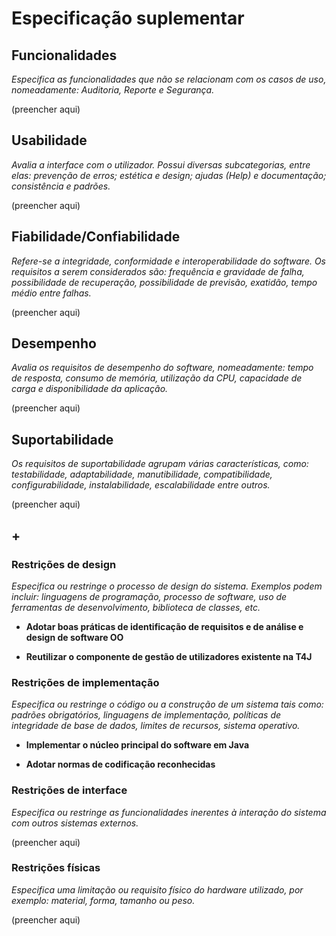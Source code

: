 # Especificação suplementar

## Funcionalidades

*Especifica as funcionalidades que não se relacionam com os casos de
uso, nomeadamente: Auditoria, Reporte e Segurança.*



(preencher aqui)



## Usabilidade

*Avalia a interface com o utilizador. Possui diversas subcategorias,
entre elas: prevenção de erros; estética e design; ajudas (Help) e
documentação; consistência e padrões.*

(preencher aqui)

## Fiabilidade/Confiabilidade
*Refere-se a integridade, conformidade e interoperabilidade do software. Os requisitos a serem considerados são: frequência e gravidade de falha, possibilidade de recuperação, possibilidade de previsão, exatidão, tempo médio entre falhas.*

(preencher aqui)

## Desempenho
*Avalia os requisitos de desempenho do software, nomeadamente: tempo de resposta, consumo de memória, utilização da CPU, capacidade de carga e disponibilidade da aplicação.*

(preencher aqui)

## Suportabilidade
*Os requisitos de suportabilidade agrupam várias características, como:
testabilidade, adaptabilidade, manutibilidade, compatibilidade,
configurabilidade, instalabilidade, escalabilidade entre outros.*

(preencher aqui)


## +

### Restrições de design

*Especifica ou restringe o processo de design do sistema. Exemplos podem incluir: linguagens de programação, processo de software, uso de ferramentas de desenvolvimento, biblioteca de classes, etc.*

- **Adotar boas práticas de identificação de requisitos e de análise e design de software OO**

- **Reutilizar o componente de gestão de utilizadores existente na T4J**

### Restrições de implementação

*Especifica ou restringe o código ou a construção de um sistema tais
como: padrões obrigatórios, linguagens de implementação, políticas de
integridade de base de dados, limites de recursos, sistema operativo.*

- **Implementar o núcleo principal do software em Java**
 
- **Adotar normas de codificação reconhecidas**

### Restrições de interface

*Especifica ou restringe as funcionalidades inerentes à interação do
sistema com outros sistemas externos.* 

(preencher aqui)

### Restrições físicas

*Especifica uma limitação ou requisito físico do hardware utilizado, por
exemplo: material, forma, tamanho ou peso.*

(preencher aqui)